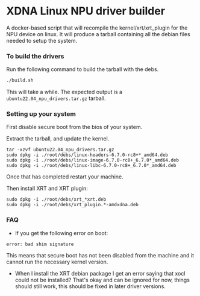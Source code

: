 # XDNA Linux NPU driver builder 
A docker-based script that will recompile the kernel/xrt/xrt_plugin for the NPU device on linux.
It will produce a tarball containing all the debian files needed to setup the system.

### To build the drivers
Run the following command to build the tarball with the debs.
```bash
./build.sh
```

This will take a while.
The expected output is a `ubuntu22.04_npu_drivers.tar.gz` tarball.

### Setting up your system

First disable secure boot from the bios of your system.

Extract the tarball, and update the kernel.
```
tar -xzvf ubuntu22.04_npu_drivers.tar.gz
sudo dpkg -i ./root/debs/linux-headers-6.7.0-rc8+*_amd64.deb
sudo dpkg -i ./root/debs/linux-image-6.7.0-rc8+_6.7.0*_amd64.deb 
sudo dpkg -i ./root/debs/linux-libc-6.7.0-rc8+_6.7.0*_amd64.deb 
```

Once that has completed restart your machine.


Then install XRT and XRT plugin:
```
sudo dpkg -i ./root/debs/xrt_*xrt.deb
sudo dpkg -i ./root/debs/xrt_plugin.*-amdxdna.deb
```

### FAQ

* If you get the following error on boot:
```
error: bad shim signature
```
This means that secure boot has not been disabled from the machine and it cannot run the necessary kernel version.

* When I install the XRT debian package I get an error saying that xocl could not be installed?
That's okay and can be ignored for now, things should still work, this should be fixed in later driver versions.
